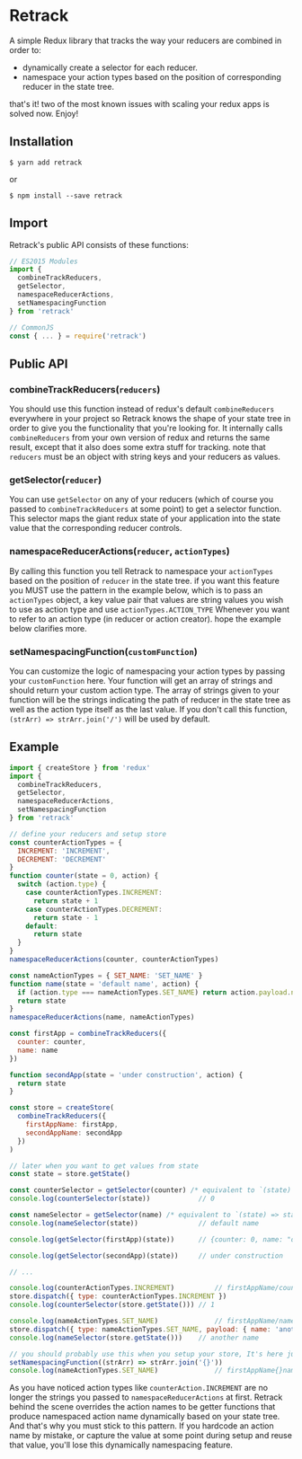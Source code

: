 # Retrack
A simple Redux library that tracks the way your reducers are combined in order to:
- dynamically create a selector for each reducer.
- namespace your action types based on the position of corresponding reducer in the state tree.

that's it! two of the most known issues with scaling your redux apps is solved now. Enjoy!

## Installation
```
$ yarn add retrack
```
or
```
$ npm install --save retrack
```

## Import
Retrack's public API consists of these functions:
```javascript
// ES2015 Modules
import {
  combineTrackReducers,
  getSelector,
  namespaceReducerActions,
  setNamespacingFunction
} from 'retrack'

// CommonJS
const { ... } = require('retrack')
```

## Public API
### combineTrackReducers(`reducers`)
You should use this function instead of redux's default `combineReducers` everywhere in your project so Retrack knows the shape of your state tree in order to give you the functionality that you're looking for. It internally calls `combineReducers` from your own version of redux and returns the same result, except that it also does some extra stuff for tracking. note that `reducers` must be an object with string keys and your reducers as values.

### getSelector(`reducer`)
You can use `getSelector` on any of your reducers (which of course you passed to `combineTrackReducers` at some point) to get a selector function. This selector maps the giant redux state of your application into the state value that the corresponding reducer controls.

### namespaceReducerActions(`reducer`, `actionTypes`)
By calling this function you tell Retrack to namespace your `actionTypes` based on the position of `reducer` in the state tree. if you want this feature you MUST use the pattern in the example below, which is to pass an `actionTypes` object, a key value pair that values are string values you wish to use as action type and use `actionTypes.ACTION_TYPE` Whenever you want to refer to an action type (in reducer or action creator). hope the example below clarifies more.

### setNamespacingFunction(`customFunction`)
You can customize the logic of namespacing your action types by passing your `customFunction` here. Your function will get an array of strings and should return your custom action type. The array of strings given to your function will be the strings indicating the path of reducer in the state tree as well as the action type itself as the last value. If you don't call this function, `(strArr) => strArr.join('/')` will be used by default.

## Example
```javascript
import { createStore } from 'redux'
import {
  combineTrackReducers,
  getSelector,
  namespaceReducerActions,
  setNamespacingFunction
} from 'retrack'

// define your reducers and setup store
const counterActionTypes = {
  INCREMENT: 'INCREMENT',
  DECREMENT: 'DECREMENT'
}
function counter(state = 0, action) {
  switch (action.type) {
    case counterActionTypes.INCREMENT:
      return state + 1
    case counterActionTypes.DECREMENT:
      return state - 1
    default:
      return state
  }
}
namespaceReducerActions(counter, counterActionTypes)

const nameActionTypes = { SET_NAME: 'SET_NAME' }
function name(state = 'default name', action) {
  if (action.type === nameActionTypes.SET_NAME) return action.payload.name
  return state
}
namespaceReducerActions(name, nameActionTypes)

const firstApp = combineTrackReducers({
  counter: counter,
  name: name
})

function secondApp(state = 'under construction', action) {
  return state
}

const store = createStore(
  combineTrackReducers({
    firstAppName: firstApp,
    secondAppName: secondApp
  })
)

// later when you want to get values from state
const state = store.getState()

const counterSelector = getSelector(counter) /* equivalent to `(state) => state.firstAppName.counter` */
console.log(counterSelector(state))            // 0

const nameSelector = getSelector(name) /* equivalent to `(state) => state.firstAppName.name` */
console.log(nameSelector(state))               // default name

console.log(getSelector(firstApp)(state))      // {counter: 0, name: "default name"}

console.log(getSelector(secondApp)(state))     // under construction

// ...

console.log(counterActionTypes.INCREMENT)          // firstAppName/counter/INCREMENT
store.dispatch({ type: counterActionTypes.INCREMENT })
console.log(counterSelector(store.getState())) // 1

console.log(nameActionTypes.SET_NAME)              // firstAppName/name/SET_NAME
store.dispatch({ type: nameActionTypes.SET_NAME, payload: { name: 'another name' } })
console.log(nameSelector(store.getState()))    // another name

// you should probably use this when you setup your store, It's here just for the example
setNamespacingFunction((strArr) => strArr.join('{}'))
console.log(nameActionTypes.SET_NAME)              // firstAppName{}name{}SET_NAME
```
As you have noticed action types like `counterAction.INCREMENT` are no longer the strings you passed to `namespaceReducerActions` at first. Retrack behind the scene overrides the action names to be getter functions that produce namespaced action name dynamically based on your state tree.
And that's why you must stick to this pattern. If you hardcode an action name by mistake, or capture the value at some point during setup and reuse that value, you'll lose this dynamically namespacing feature.
